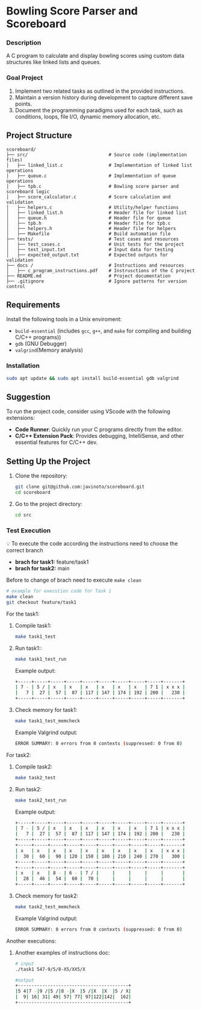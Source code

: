 # Bowling Score Parser and Scoreboard

### Description

A C program to calculate and display bowling scores using custom data structures like linked lists and queues.

### Goal Project

1. Implement two related tasks as outlined in the provided instructions.
2. Maintain a version history during development to capture different save points.
3. Document the programming paradigms used for each task, such as conditions, loops, file I/O, dynamic memory allocation, etc.

## Project Structure

```plaintext
scoreboard/
├── src/                              # Source code (implementation files)
│   ├── linked_list.c                 # Implementation of linked list operations
│   ├── queue.c                       # Implementation of queue operations
│   ├── tpb.c                         # Bowling score parser and scoreboard logic
│   ├── score_calculator.c            # Score calculation and validation
│   ├── helpers.c                     # Utility/helper functions
│   ├── linked_list.h                 # Header file for linked list
│   ├── queue.h                       # Header file for queue
│   ├── tpb.h                         # Header file for tpb.c
│   ├── helpers.h                     # Header file for helpers
│   ├── Makefile                      # Build automation file
├── tests/                            # Test cases and resources
│   ├── test_cases.c                  # Unit tests for the project
│   ├── test_input.txt                # Input data for testing
│   ├── expected_output.txt           # Expected outputs for validation
├── docs /                            # Instructions and resources
│   ├── c_program_instructions.pdf    # Instrusctions of the C project
├── README.md                         # Project documentation
├── .gitignore                        # Ignore patterns for version control

```

## Requirements

Install the following tools in a Unix enviroment:

- `build-essential` (includes `gcc`, `g++`, and `make` for compiling and building C/C++ programs))
- `gdb` (GNU Debugger)
- `valgrind`(Memory analysis)

### Installation

```bash
sudo apt update && sudo apt install build-essential gdb valgrind
```

## Suggestion

To run the project code, consider using VScode with the following extensions:

- **Code Runner**: Quickly run your C programs directly from the editor.
- **C/C++ Extension Pack**: Provides debugging, IntelliSense, and other essential features for C/C++ dev.


## Setting Up the Project

1. Clone the repository:
   ```bash
   git clone git@github.com:javinoto/scoreboard.git
   cd scoreboard
   ```
2. Go to the project directory:
   ```bash
   cd src
   ```

### Test Execution

💡 To execute the code according the instructions need to choose the correct branch
 
 - **brach for task1:** feature/task1
 - **brach for task2:** main
    
Before to change of brach need to execute `make clean` 

```bash
# example for execution code for Task 1
make clean
git checkout feature/task1
```


For the task1:
 
 1. Compile task1:
     ```bash
    make task1_test
    ```
 2. Run task1::
    ```bash
    make task1_test_run
    ```
    Example output:
    ```bash
    +-----+-----+-----+-----+-----+-----+-----+-----+-----+-------+
    | 7 - | 5 / | x   | x   | x   | x   | x   | x   | 7 1 | x x x |
    |   7 |  27 |  57 |  87 | 117 | 147 | 174 | 192 | 200 |   230 |
    +-----+-----+-----+-----+-----+-----+-----+-----+-----+-------+ 
    ```
 3. Check memory for task1:
    ```bash
    make task1_test_memcheck
    ```
    Example Valgrind output:
    ```bash
    ERROR SUMMARY: 0 errors from 0 contexts (suppressed: 0 from 0)
    ```
For task2:
1. Compile task2:
    ```bash
    make task2_test
     ```

2. Run task2:
    ```bash
    make task2_test_run
     ```
   Example output:

   ```bash
   +-----+-----+-----+-----+-----+-----+-----+-----+-----+-------+
   | 7 - | 5 / | x   | x   | x   | x   | x   | x   | 7 1 | x x x |
   |   7 |  27 |  57 |  87 | 117 | 147 | 174 | 192 | 200 |   230 |
   +-----+-----+-----+-----+-----+-----+-----+-----+-----+-------+
   +-----+-----+-----+-----+-----+-----+-----+-----+-----+-------+
   | x   | x   | x   | x   | x   | x   | x   | x   | x   | x x x |
   |  30 |  60 |  90 | 120 | 150 | 180 | 210 | 240 | 270 |   300 |
   +-----+-----+-----+-----+-----+-----+-----+-----+-----+-------+
   +-----+-----+-----+-----+-----+-----+-----+-----+-----+-------+
   | x   | x   | 8 - | 6 - | 7 / |     |     |     |     |       |
   |  28 |  46 |  54 |  60 |  70 |     |     |     |     |       |
   +-----+-----+-----+-----+-----+-----+-----+-----+-----+-------+
     ```
3. Check memory for task2:
    ```bash
    make task2_test_memcheck
     ```
    Example Valgrind output: 
    ```bash
    ERROR SUMMARY: 0 errors from 0 contexts (suppressed: 0 from 0)    
    ```

Another executions:

1. Another examples of instructions doc:
    ```bash
    # input
    ./task1 547-9/5/8-X5/XX5/X
     ```

     ```bash
    #output
    +-----------------------------------------+
    |5 4|7 -|9 /|5 /|8 -|X  |5 /|X  |X  |5 / X|
    |  9| 16| 31| 49| 57| 77| 97|122|142|  162|
    +-----------------------------------------+

     ```




 



